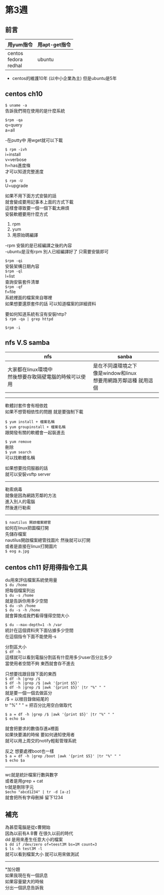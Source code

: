 # 第3週

## 前言

用yum指令 | 用apt-get指令
----------|---------------
centos<br>fedora<br>redhal| ubuntu

* centos的維護10年 (以中小企業為主) 但是ubuntu是5年

## centos ch10

` $ uname -a `  
告訴我們現在使用的是什麼系統

` $rpm -qa `  
q=query   
a=all  

 -在putty中 用wget就可以下載  

` $ rpm -ivh `  
i=install  
v=verbose  
h=has進度條  
才可以知道完整進度  

` $ rpm -U `  
U=upgrade  


如果不用下面方式安裝的話  
就會變成要用記事本上面的方式下載  
這樣會導致要一個一個下載太麻煩  
安裝軟體要用什麼方式  
1. rpm  
2. yum  
3. 用原始碼編譯  

-rpm 安裝的是已經編譯之後的內容  
-ubuntu是沒有rpm 別人已經編譯好了 只需要安裝即可    

` $rpm -qi `  
安裝架構日期內容  
` $rpm -ql `  
l=list  
查詢安裝套件清單  
` $rpm -qf `  
f=file  
系統裡面的檔案來自哪裡  
如果想要還原套件的話 可以知道檔案的詳細資料  


要如何知道系統有沒有安裝http?  
` $ rpm -qa | grep httpd `  

` $rpm -i ` 



## nfs  V.S  samba
 
nfs  | sanba
-|-
大家都在linux環境中<br>然後想要存取隔壁電腦的時候可以使用 | 是在不同還環境之下<br>像是window和linux<br>想要用網路芳鄰這種 就用這個 

---

軟體討套件會有相依姓  
如果不想管相依性的問題 就是要強制下載  

` $ yum install + 檔案名稱 `  
` $ yum groupinstall + 檔案名稱 `   
跟開發有關的軟體會一起裝進去  

` $ yum remove `  
刪除  
` $ yum search `   
可以找軟體名稱  

如果想要找伺服器的話   
就可以安裝vsftp server 

---

勒索病毒  
就像是因為網路芳鄰的方法  
進入別人的電腦  
然後進行勒索 

---

` $ nautilus 開啟檔案總管 `  
如何在linux把圖檔打開  
先儲存檔案  
nautilus開啟檔案總管找圖片 然後就可以打開  
或者是直接在linux打開圖片  
` $ eog a.jpg `


## centos ch11 好用得指令工具

du用來評估檔案系統使用量  
` $ du /home `  
把每個檔案列出  
` $ du -s /home `  
就是告訴你用多少空間  
` $ du -sh /home `  
` $ du -s -h /home `  
就會算換成我們看得懂得空間大小  

` $ du --max-depth=1 -h /var `  
統計在這個資料夾下面佔據多少空間  
在這個指令下面不能使用-s  

分割區大小  
` $ df -h `  
這樣就可以看到電腦分割區有什麼用多少user百分比多少  
當使用者空間不夠 東西就會存不進去  

只想要找跟目錄下面的東西  
` $ df -h |grep /$ `  
` $ df -h |grep /$ |awk '{print $5}' `  
` $ df -h |grep /$ |awk '{print $5}' |tr "%" " " `  
就是要一個一個去做區分  
/$ = 以根目錄做結尾的  
tr "%" " " = 把百分比用空白做取代  

` $ a = df -h |grep /$ |awk '{print $5}' |tr "%" " " `  
` $ echo $a `  

就會把要求的數值存進a裡面  
如果快要滿的時候 要如何通知使用者  
就可以用上周交的notify輕鬆管理系統  

反之 想要處裡boot也一樣  
` $ a = df -h |grep /boot |awk '{print $5}' |tr "%" " " `  
` $ echo $a `

---

wc就是統計檔案行數與數字  
或者是用grep + cat  
tr就是刪除字元  
` $echo "abcd1234" | tr -d [a-z] `  
就會把所有字母刪掉 留下1234  

## 補充

為甚麼電腦是從c曹開始  
因為以前有A B曹 在很久以前的時代  
dd 是用來產生任意大小的檔案  
` $ dd if /dev/zero of=teest3M bs=1M count=3 `  
` $ ls -h test3M -l `  
就可以看到檔案大小 就可以用來做測試 

---

*加分題  
如果我現在有一個訊息  
如果容量變大的時候  
分出一個訊息告訴我   
